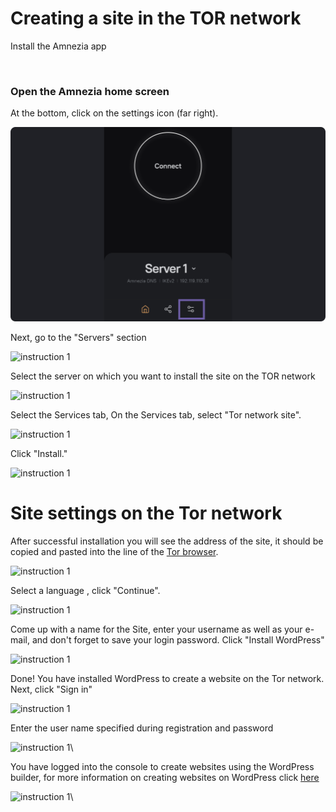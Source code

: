 # Creating a site in the TOR network

Install the Amnezia app

&nbsp;

### Open the Amnezia home screen

At the bottom, click on the settings icon (far right).

![instruction 1](https://raw.githubusercontent.com/Aftershock669/amnezia-open-docs/master/docs/en/instructions/23_create_site_tor/img/cst_en_1.png)

Next, go to the "Servers" section


![instruction 1](https://raw.githubusercontent.com/Aftershock669/amnezia-open-docs/master/docs/en/instructions/23_split_tuneling/img/cst_en_2.png)

Select the server on which you want to install the site on the TOR network

![instruction 1](https://raw.githubusercontent.com/Aftershock669/amnezia-open-docs/master/docs/en/instructions/23_split_tuneling/img/cst_en_3.png)

Select the Services tab, 
On the Services tab, select "Tor network site". 

![instruction 1](https://raw.githubusercontent.com/Aftershock669/amnezia-open-docs/master/docs/en/instructions/23_split_tuneling/img/cst_en_4.png)

Click "Install."

![instruction 1](https://raw.githubusercontent.com/Aftershock669/amnezia-open-docs/master/docs/en/instructions/23_split_tuneling/img/cst_en_5.png)

# Site settings on the Tor network

After successful installation you will see the address of the site, it should be copied and pasted into the line of the [Tor browser].

![instruction 1](https://raw.githubusercontent.com/Aftershock669/amnezia-open-docs/master/docs/en/instructions/23_split_tuneling/img/cst_en_6.png)

Select a language , click "Continue".
  
![instruction 1](https://raw.githubusercontent.com/Aftershock669/amnezia-open-docs/master/docs/en/instructions/23_split_tuneling/img/cst_en_7.png)

Come up with a name for the Site, enter your username as well as your e-mail, and don't forget to save your login password.
Click "Install WordPress"

![instruction 1](https://raw.githubusercontent.com/Aftershock669/amnezia-open-docs/master/docs/en/instructions/23_split_tuneling/img/cst_en_8.png)

Done! You have installed WordPress to create a website on the Tor network. Next, click "Sign in"

![instruction 1](https://raw.githubusercontent.com/Aftershock669/amnezia-open-docs/master/docs/en/instructions/23_split_tuneling/img/cst_en_9.png)

Enter the user name specified during registration and password

![instruction 1](https://raw.githubusercontent.com/Aftershock669/amnezia-open-docs/master/docs/en/instructions/23_split_tuneling/img/cst_en_10.png)\

You have logged into the console to create websites using the WordPress builder, for more information on creating websites on WordPress click [here] 

![instruction 1](https://raw.githubusercontent.com/Aftershock669/amnezia-open-docs/master/docs/en/instructions/23_split_tuneling/img/cst_en_11.png)\

[amnezia-site-ext-link]: https://amnezia-web-nx1r.vercel.app
[about-int-link]: /about
[Tor browser]: https://www.torproject.org/
[here]: https://codex.wordpress.org/ 









